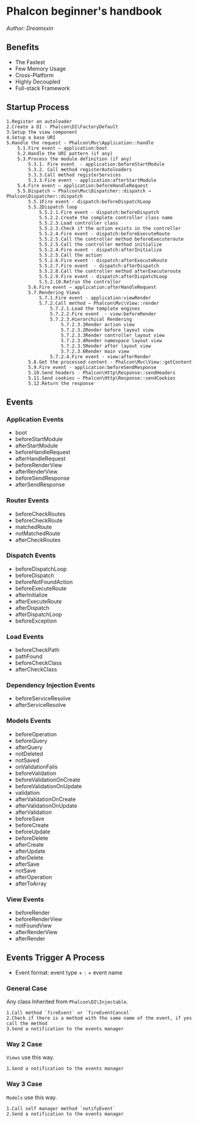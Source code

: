 # Phalcon beginner's handbook

*Author: Dreamsxin*

## Benefits

- The Fastest
- Few Memory Usage
- Cross-Platform
- Highly Decoupled
- Full-stack Framework

## Startup Process

	1.Register an autoloader
	2.Create a DI - Phalcon\DI\FactoryDefault
	3.Setup the view component
	4.Setup a base URI 
	5.Handle the request - Phalcon\Mvc\Application::handle
		5.1.Fire event – application:boot
		5.2.Handle the URI pattern (if any)
		5.3.Process the module definition (if any)
			5.3.1. Fire event  - application:beforeStartModule
			5.3.2. Call method registerAutoloaders
			5.3.3.Call method registerServices
			5.3.3.Fire event - application:afterStartModule
		5.4.Fire event – application:beforeHandleRequest
		5.5.Dispatch – Phalcon\Mvc\Dispatcher::dispatch → Phalcon\Dispatcher::dispatch
			5.5.1Fire event - dispatch:beforeDispatchLoop
			5.5.2Dispatch loop
				5.5.2.1.Fire event - dispatch:beforeDispatch
				5.5.2.2.Create the complete controller class name
				5.5.2.3.Load controller class
				5.5.2.3.Check if the action exists in the controller
				5.5.2.4.Fire event - dispatch:beforeExecuteRoute
				5.5.2.5.Call the controller method beforeExecuteroute
				5.5.2.5.Call the controller method initialize
				5.5.2.4.Fire event - dispatch:afterInitialize
				5.5.2.5.Call the action
				5.5.2.6.Fire event - dispatch:afterExecuteRoute
				5.5.2.7.Fire event  - dispatch:afterDispatch
				5.5.2.8.Call the controller method afterExecuteroute
				5.5.2.9.Fire event - dispatch:afterDispatchLoop
				5.5.2.10.Retrun the controller
			5.6.Fire event – application:afterHandleRequest
			5.7.Rendering Views
				5.7.1.Fire event - application:viewRender
				5.7.2.Call method – Phalcon\Mvc\View::render
					5.7.2.1.Load the template engines
					5.7.2.2.Fire event  - view:beforeRender
					5.7.2.3.Hierarchical Rendering
						5.7.2.3.1Render action view 
						5.7.2.3.2Render before layout view
						5.7.2.3.3Render controller layout view
						5.7.2.3.4Render namespace layout view
						5.7.2.3.5Render after layout view
						5.7.2.3.6Render main view
					5.7.2.4.Fire event - view:afterRender
			5.8.Get the processed content - Phalcon\Mvc\View::getContent
			5.9.Fire event - application:beforeSendResponse
			5.10.Send headers - Phalcon\Http\Response::sendHeaders
			5.11.Send cookies – Phalcon\Http\Response::sendCookies
			5.12.Return the response

## Events

### Application Events

- boot
- beforeStartModule
- afterStartModule
- beforeHandleRequest
- afterHandleRequest
- beforeRenderView
- afterRenderView
- beforeSendResponse
- afterSendResponse

### Router Events

- beforeCheckRoutes
- beforeCheckRoute
- matchedRoute
- notMatchedRoute
- afterCheckRoutes

### Dispatch Events

- beforeDispatchLoop
- beforeDispatch
- beforeNotFoundAction
- beforeExecuteRoute
- afterInitialize
- afterExecuteRoute
- afterDispatch
- afterDispatchLoop
- beforeException

### Load Events

- beforeCheckPath
- pathFound
- beforeCheckClass
- afterCheckClass

### Dependency Injection Events

- beforeServiceResolve
- afterServiceResolve

### Models Events

- beforeOperation
- beforeQuery
- afterQuery
- notDeleted
- notSaved
- onValidationFails
- beforeValidation
- beforeValidationOnCreate
- beforeValidationOnUpdate
- validation
- afterValidationOnCreate
- afterValidationOnUpdate
- afterValidation
- beforeSave
- beforeCreate
- beforeUpdate
- beforeDelete
- afterCreate
- afterUpdate
- afterDelete
- afterSave
- notSave
- afterOperation
- afterToArray

### View Events

- beforeRender
- beforeRenderView
- notFoundView
- afterRenderView
- afterRender

## Events Trigger A Process

* Event format: event type + `:` + event name

### General Case

Any class Inherited from `Phalcon\DI\Injectable`.

	1.Call method `fireEvent` or `fireEventCancel`
	2.Check if there is a method with the same name of the event, if yes call the method
	3.Send a notification to the events manager

### Way 2 Case

`Views` use this way.

	1.Send a notification to the events manager

### Way 3 Case

`Models` use this way.

	1.Call self manager method `notifyEvent`
	2.Send a notification to the events manager